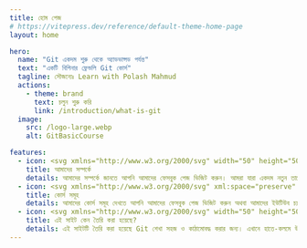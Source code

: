 ```yaml
---
title: হোম পেজ
# https://vitepress.dev/reference/default-theme-home-page
layout: home

hero:
  name: "Git একদম শুরু থেকে অ্যাডভান্সড পর্যন্ত"
  text: "একটি বিগিনার ফ্রেন্ডলি Git কোর্স"
  tagline: সৌজন‍্যেঃ Learn with Polash Mahmud
  actions:
    - theme: brand
      text: চলুন শুরু করি
      link: /introduction/what-is-git
  image:
    src: /logo-large.webp
    alt: GitBasicCourse

features:
  - icon: <svg xmlns="http://www.w3.org/2000/svg" width="50" height="50" class="icon" viewBox="0 0 1024 1024"><path fill="#FCE3C3" d="M813.09 238.24H200.855s-35.86 11.324-35.86 79.27 35.86 81.157 35.86 81.157H813.09s-30.833-13.212-30.833-80.214 30.833-80.213 30.833-80.213z"/><path fill="#300604" d="M836.11 411.167H198.626l-2.092-.771c-1.798-.662-44.039-17.096-44.039-92.887 0-76.229 42.775-90.614 44.597-91.189l1.837-.58H836.11v25H203.434c-5.723 2.987-25.938 17.064-25.938 66.77 0 49.62 20.176 65.117 26.251 68.657H836.11v25z"/><path fill="#ED8F27" d="M256.75 275.988h231.233v18.873H256.75zm133.584 34.945h344.649v23.043H390.334zM262.52 349.398h150.736v23.043H262.52z"/><path fill="#FCE3C3" d="M907.017 433.246H294.782s-35.86 11.324-35.86 79.27 35.86 81.157 35.86 81.157h612.235s-30.833-13.212-30.833-80.214 30.833-80.213 30.833-80.213z"/><path fill="#300604" d="M930.037 606.173H292.553l-2.092-.771c-1.798-.662-44.039-17.096-44.039-92.887 0-76.229 42.775-90.614 44.597-91.189l1.837-.58h637.182v25H297.36c-5.723 2.987-25.938 17.064-25.938 66.77 0 49.62 20.176 65.117 26.251 68.657h632.364v25z"/><path fill="#ED8F27" d="M354.857 541.566h431.325v23.043H354.857z"/><path fill="#FCE3C3" d="M792.055 627.604H179.82s-35.86 11.324-35.86 79.27 35.86 81.157 35.86 81.157h612.235s-30.833-13.212-30.833-80.214 30.833-80.213 30.833-80.213z"/><path fill="#300604" d="M815.075 800.531H177.59l-2.092-.771c-1.799-.663-44.038-17.097-44.038-92.887 0-76.229 42.774-90.614 44.595-91.189l1.838-.58h637.183v25H182.397c-5.723 2.987-25.938 17.064-25.938 66.77 0 49.619 20.175 65.117 26.25 68.657h632.365v25z"/><path fill="#FCE3C3" d="m265.709 708.718-50.263 147.29 153.236-57.634z"/><path fill="#B12800" d="m314.22 744.184 54.462 54.19L697.02 470.635l-51.623-47.93z"/><path fill="#ED8F27" d="m268.266 699.017 54.461 54.19 328.339-327.739-51.623-47.93z"/><path fill="#228E9D" d="m645.397 329.934 58.74-57.215 41.085-3.024 52.717 53.485 3.061 42-66.183 67.658z"/><path fill="#300604" d="m362.732 805.746-97.023-97.028a8.645 8.645 0 0 1 0-12.226l422.24-422.237c11.268-11.271 26.55-17.075 42.624-16.073 13.979.871 26.973 7.542 36.878 17.445l29.748 29.746c21.576 21.574 21.578 56.555.002 78.131L374.957 805.746a8.644 8.644 0 0 1-12.225 0zm-77.039-103.141 83.152 83.158 415.308-415.308c14.343-14.341 14.34-37.686-.003-52.032l-31.123-31.12c-6.948-6.951-16.187-10.778-26.013-10.778s-19.065 3.827-26.016 10.778L285.693 702.605z"/><path fill="#300604" d="m697.02 470.642-96.201-96.201 40.744-40.745 96.201 96.201z"/><path fill="#300604" d="M697.02 483.681 587.766 374.432l53.798-53.793 109.249 109.249-53.793 53.793zm-83.151-109.249 83.152 83.152 27.695-27.695-83.152-83.152-27.695 27.695z"/><path fill="#300604" d="m745.703 381.239-13.049-13.049 18.11-18.107c3.265-3.268 3.265-8.585-.003-11.853l-8.768-8.771 13.049-13.049 8.771 8.771c10.459 10.465 10.459 27.485.003 37.951l-18.113 18.107zM638.998 419.4l13.05 13.048L327.27 757.224l-13.049-13.049z"/><path fill="#300604" d="M199.742 871.713 264 699.379l17.289 6.452-50.139 134.475 134.471-50.14 6.447 17.29z"/><path fill="#300604" d="m215.446 856.008 57.278-25.908-31.37-31.371z"/><path fill="#300604" d="m196.954 874.501 41.489-91.736 50.242 50.241-91.731 41.495zm47.311-59.812-10.328 22.829 22.829-10.327-12.501-12.502z"/></svg>
    title: আমাদের সম্পর্কে
    details: আমাদের সম্পর্কে জানতে আপনি আমাদের ফেসবুক পেজ ভিজিট করুন। আমরা যারা একদম নতুন তাদের সহজ ভাষায় Git শিখানোর চেষ্টা করি। এছাড়াও আমাদের ইউটিউব চ্যানেলে Git নিয়ে ভিডিও টিউটোরিয়াল পাবেন।
  - icon: <svg xmlns="http://www.w3.org/2000/svg" xml:space="preserve" width="50" height="50" viewBox="0 0 406.4 406.4"><path d="M366.4 98.4V308c0 5.6-4.8 10.4-10.4 10.4H50.4c-5.6 0-10.4-4.8-10.4-10.4V98.4C40 92.8 44.8 88 50.4 88H356c5.6.8 10.4 4.8 10.4 10.4zM283.2 196c0-3.2-1.6-5.6-4-7.2l-112-56c-2.4-.8-5.6-.8-8 0-2.4 1.6-4 4-4 7.2v112c0 2.4 1.6 5.6 4 7.2 1.6.8 2.4.8 4 .8.8 0 2.4 0 3.2-.8l112-56c3.2-.8 4.8-4 4.8-7.2z" style="fill:#ee5656"/><path d="m252.3 204.7-72 38.3-.3-54.9c0-8 8.8-13.6 16-10.4l56.3 27z" style="fill:#fff8ef"/><path d="M161.2 137.4v117.3l28.8-13.1V188c0-1.4.9-1.7 1-1.7 0 0 .1 0 .1.1l.2.1 55.1 27.1 33.5-16.8-118.7-59.4z" style="fill:#d9cdc1"/><path d="m256.8 196-86.4-43.2v86.4l8.8-4.8 65.6-32.8 12-5.6zm21.6 7.2-112 56c-.8.8-2.4.8-3.2.8-1.6 0-3.2 0-4-.8-2.4-1.6-4-4-4-7.2V140c0-3.2 1.6-5.6 4-7.2 2.4-1.6 5.6-1.6 8 0l112 56c2.4 1.6 4 4 4 7.2s-1.6 6.4-4.8 7.2z" style="fill:#42210b"/><path d="M356 59H50.4C28.3 59 11 76.3 11 98.4V308c0 22.1 17.3 39.4 39.4 39.4H356c22.1 0 39.4-17.3 39.4-39.4V98.4c0-22.1-17.3-39.4-39.4-39.4zm5.4 249c0 2.8-2.6 5.4-5.4 5.4H50.4c-2.8 0-5.4-2.6-5.4-5.4V98.4c0-2.8 2.6-5.4 5.4-5.4H356c2.8 0 5.4 2.6 5.4 5.4V308z" style="fill:#e94545"/><path d="M50.4 64.8C31.2 64.8 16 80 16 99.2v209.6c0 19.2 15.2 34.4 34.4 34.4H356c19.2 0 34.4-15.2 34.4-34.4V98.4c0-19.2-15.2-34.4-34.4-34.4H50.4v.8zM.8 98.4C.8 70.4 23.2 48 51.2 48H356c28 0 50.4 22.4 50.4 50.4V308c0 28-22.4 50.4-50.4 50.4H50.4C23.2 358.4 0 336 0 308V98.4h.8z" style="fill:#42210b"/></svg>
    title: কোর্স সমূহ
    details: আমাদের কোর্স সমূহ দেখতে আপনি আমাদের ফেসবুক পেজ ভিজিট করুন অথবা আমাদের ইউটিউব চ্যানেলে ভিজিট করুন।
  - icon: <svg xmlns="http://www.w3.org/2000/svg" width="50" height="50" aria-hidden="true" class="iconify iconify--twemoji" viewBox="0 0 36 36"><path fill="#8899A6" d="m34.247 6.324-2.742 2.743s-1.829.914-3.657-.915c-1.829-1.828-.915-3.657-.915-3.657l2.743-2.743C30.591.838 29.492 0 28.667 0a7.333 7.333 0 0 0-7.334 7.333c0 .569.072 1.121.194 1.653l-6.199 6.199 5.485 5.485 6.199-6.198a7.39 7.39 0 0 0 1.654.194 7.333 7.333 0 0 0 7.333-7.333c.001-.83-.838-1.923-1.752-1.009zm-19.027 9.04L3.031 27.552a3.832 3.832 0 0 0 0 5.417 3.832 3.832 0 0 0 5.417 0l12.187-12.188-5.415-5.417zM5.763 31.838a1.482 1.482 0 1 1 0-2.964 1.482 1.482 0 0 1 0 2.964z"/><path fill="#F4900C" d="M30.83 33.279c1.166 1.166 3.022 1.221 4.121.121 1.1-1.1 1.045-2.955-.121-4.121L11.565 6.014c-1.167-1.167-3.021-1.221-4.121-.121-1.1 1.1-1.045 2.955.121 4.121L30.83 33.279z"/><path fill="#66757F" d="M21.444.893s-6-3-11 2l-7 7s-1-1-2 0l-1 1s-1 1 0 2l4 4s1 1 2 0l1-1s1-1 0-2l-.078-.078c.77-.743 1.923-1.5 3.078-.922l4-4s-1-3 1-5 3-2 5-2 1-1 1-1z"/></svg>  
    title: এই সাইট কেন তৈরি করা হয়েছে?
    details: এই সাইটটি তৈরি করা হয়েছে Git শেখা সহজ ও কাঠামোবদ্ধ করার জন্য। এখানে হাতে-কলমে উদাহরণসহ বাংলায় প্রতিটি অধ্যায় ব্যাখ্যা করা হয়েছে, যাতে নতুন ও মাঝারি পর্যায়ের ডেভেলপাররা আত্মবিশ্বাসের সাথে Git ব্যবহার করতে পারেন।
---
```


<style>
:root {
  --vp-home-hero-name-color: transparent;
  --vp-home-hero-name-background: -webkit-linear-gradient(120deg, #bd34fe 30%, #41d1ff);

  --vp-home-hero-image-background-image: linear-gradient(-45deg, #bd34fe 50%, #47caff 50%);
  --vp-home-hero-image-filter: blur(44px);
}

@media (min-width: 640px) {
  :root {
    --vp-home-hero-image-filter: blur(56px);
  }
}

@media (min-width: 960px) {
  :root {
    --vp-home-hero-image-filter: blur(68px);
  }
}
</style>

